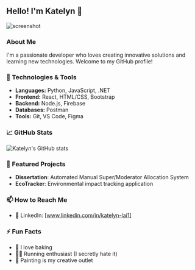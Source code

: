 ## Hello! I'm Katelyn 👋
![screenshot]("C:\katelynlai\profile.jpg")

### About Me
I'm a passionate developer who loves creating innovative solutions and learning new technologies. Welcome to my GitHub profile!

### 🔧 Technologies & Tools
- **Languages:** Python, JavaScript, .NET
- **Frontend:** React, HTML/CSS, Bootstrap
- **Backend:** Node.js, Firebase
- **Databases:** Postman
- **Tools:** Git, VS Code, Figma

### 📈 GitHub Stats
![Katelyn's GitHub stats](https://github-readme-stats.vercel.app/api?username=katelynlai&show_icons=true&theme=radical)

### 🚀 Featured Projects
- **Dissertation**: Automated Manual Super/Moderator Allocation System
- **EcoTracker**: Environmental impact tracking application

### 📫 How to Reach Me
- 💼 LinkedIn: [www.linkedin.com/in/katelyn-lai1]

### ⚡ Fun Facts
- 🧁 I love baking 
- 🏃‍♀️ Running enthusiast (I secretly hate it) 
- 🎨 Painting is my creative outlet 





